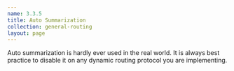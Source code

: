 ```yaml
---
name: 3.3.5
title: Auto Summarization
collection: general-routing
layout: page
---
```

Auto summarization is hardly ever used in the real world. It is always best practice to disable it on any dynamic routing protocol you are implementing.